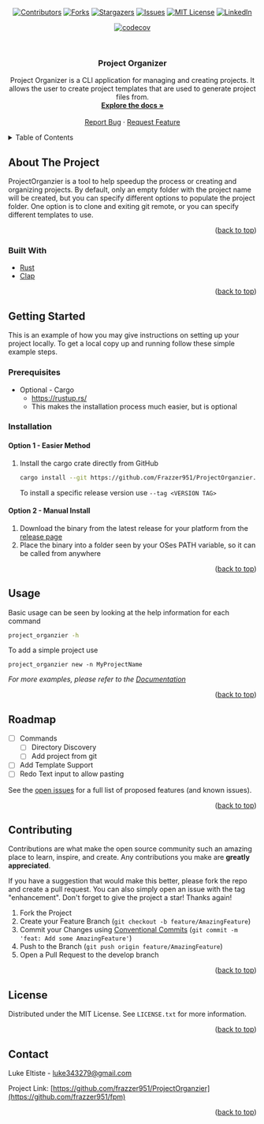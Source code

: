 <div id="top"></div>

<!-- PROJECT SHIELDS -->
<div align="center">

[![Contributors][contributors-shield]][contributors-url]
[![Forks][forks-shield]][forks-url]
[![Stargazers][stars-shield]][stars-url]
[![Issues][issues-shield]][issues-url]
[![MIT License][license-shield]][license-url]
[![LinkedIn][linkedin-shield]][linkedin-url]

[![codecov][codecov-shield]][codecov-url]

</div>

<!-- PROJECT LOGO -->
<br />
<div align="center">
<h3 align="center">Project Organizer</h3>

  <p align="center">
    Project Organizer is a CLI application for managing and creating projects. It allows the user to create project templates that are used to generate project files from.
    <br />
    <a href="https://github.com/frazzer951/ProjectOrganzier"><strong>Explore the docs »</strong></a>
    <br />
    <br />
    <a href="https://github.com/frazzer951/ProjectOrganzier/issues">Report Bug</a>
    ·
    <a href="https://github.com/frazzer951/ProjectOrganzier/issues">Request Feature</a>
  </p>
</div>

<!-- TABLE OF CONTENTS -->
<details>
  <summary>Table of Contents</summary>

- [About The Project](#about-the-project)
  - [Built With](#built-with)
- [Getting Started](#getting-started)
  - [Prerequisites](#prerequisites)
  - [Installation](#installation)
    - [Option 1 - Easier Method](#option-1---easier-method)
    - [Option 2 - Manual Install](#option-2---manual-install)
- [Usage](#usage)
- [Roadmap](#roadmap)
- [Contributing](#contributing)
- [License](#license)
- [Contact](#contact)

</details>

<!-- ABOUT THE PROJECT -->

## About The Project

ProjectOrganzier is a tool to help speedup the process or creating and organizing projects. By default, only an empty folder with the
project name will be created, but you can specify different options to populate the project folder. One option is to
clone and exiting git remote, or you can specify different templates to use.

<p align="right">(<a href="#top">back to top</a>)</p>

### Built With

- [Rust](https://www.rust-lang.org/)
- [Clap](https://github.com/clap-rs/clap)

<p align="right">(<a href="#top">back to top</a>)</p>

<!-- GETTING STARTED -->

## Getting Started

This is an example of how you may give instructions on setting up your project locally.
To get a local copy up and running follow these simple example steps.

### Prerequisites

- Optional - Cargo
  - https://rustup.rs/
  - This makes the installation process much easier, but is optional

### Installation

#### Option 1 - Easier Method

1. Install the cargo crate directly from GitHub
   ```sh
   cargo install --git https://github.com/Frazzer951/ProjectOrganzier.git
   ```
   To install a specific release version use `--tag <VERSION TAG>`

#### Option 2 - Manual Install

1. Download the binary from the latest release for your platform from
   the [release page](https://github.com/Frazzer951/ProjectOrganzier/releases)
2. Place the binary into a folder seen by your OSes PATH variable, so it can be called from anywhere

<p align="right">(<a href="#top">back to top</a>)</p>

<!-- USAGE EXAMPLES -->

## Usage

Basic usage can be seen by looking at the help information for each command

```sh
project_organzier -h
```

To add a simple project use

```shell
project_organzier new -n MyProjectName
```

_For more examples, please refer to the [Documentation](https://github.com/Frazzer951/ProjectOrganzier/wiki)_

<p align="right">(<a href="#top">back to top</a>)</p>

<!-- ROADMAP -->

## Roadmap

- [ ] Commands
  - [ ] Directory Discovery
  - [ ] Add project from git
- [ ] Add Template Support
- [ ] Redo Text input to allow pasting

See the [open issues](https://github.com/github_username/repo_name/issues) for a full list of proposed features (and known issues).

<p align="right">(<a href="#readme-top">back to top</a>)</p>

<!-- CONTRIBUTING -->

## Contributing

Contributions are what make the open source community such an amazing place to learn, inspire, and create. Any
contributions you make are **greatly appreciated**.

If you have a suggestion that would make this better, please fork the repo and create a pull request. You can also
simply open an issue with the tag "enhancement".
Don't forget to give the project a star! Thanks again!

1. Fork the Project
2. Create your Feature Branch (`git checkout -b feature/AmazingFeature`)
3. Commit your Changes
   using [Conventional Commits](https://www.conventionalcommits.org/en/v1.0.0/) (`git commit -m 'feat: Add some AmazingFeature'`)
4. Push to the Branch (`git push origin feature/AmazingFeature`)
5. Open a Pull Request to the develop branch

<p align="right">(<a href="#top">back to top</a>)</p>

<!-- LICENSE -->

## License

Distributed under the MIT License. See `LICENSE.txt` for more information.

<p align="right">(<a href="#top">back to top</a>)</p>

<!-- CONTACT -->

## Contact

Luke Eltiste - luke343279@gmail.com

Project Link: [https://github.com/frazzer951/ProjectOrganzier](https://github.com/frazzer951/fpm)

<p align="right">(<a href="#top">back to top</a>)</p>

<!-- MARKDOWN LINKS & IMAGES -->
<!-- https://www.markdownguide.org/basic-syntax/#reference-style-links -->

[contributors-shield]: https://img.shields.io/github/contributors/frazzer951/ProjectOrganzier.svg?style=for-the-badge
[contributors-url]: https://github.com/frazzer951/ProjectOrganzier/graphs/contributors
[forks-shield]: https://img.shields.io/github/forks/frazzer951/ProjectOrganzier.svg?style=for-the-badge
[forks-url]: https://github.com/frazzer951/ProjectOrganzier/network/members
[stars-shield]: https://img.shields.io/github/stars/frazzer951/ProjectOrganzier.svg?style=for-the-badge
[stars-url]: https://github.com/frazzer951/ProjectOrganzier/stargazers
[issues-shield]: https://img.shields.io/github/issues/frazzer951/ProjectOrganzier.svg?style=for-the-badge
[issues-url]: https://github.com/frazzer951/ProjectOrganzier/issues
[license-shield]: https://img.shields.io/github/license/frazzer951/ProjectOrganzier?style=for-the-badge
[license-url]: https://github.com/Frazzer951/ProjectOrganzier/blob/main/LICENSE
[linkedin-shield]: https://img.shields.io/badge/-LinkedIn-black.svg?style=for-the-badge&logo=linkedin&colorB=555
[linkedin-url]: https://linkedin.com/in/luke-eltiste
[codecov-shield]: https://codecov.io/gh/Frazzer951/ProjectOrganzier/branch/main/graph/badge.svg?token=IFPJ06NXQ5
[codecov-url]: https://codecov.io/gh/Frazzer951/ProjectOrganzier
